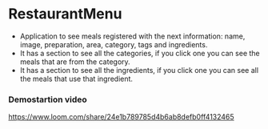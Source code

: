 # RestaurantMenu

- Application to see meals registered with the next information: name, image, preparation, area, category, tags and ingredients. 
- It has a section to see all the categories, if you click one you can see the meals that are from the category.
- It has a section to see all the ingredients, if you click  one you can see all the meals that use that ingredient.

### Demostartion video

https://www.loom.com/share/24e1b789785d4b6ab8defb0ff4132465
